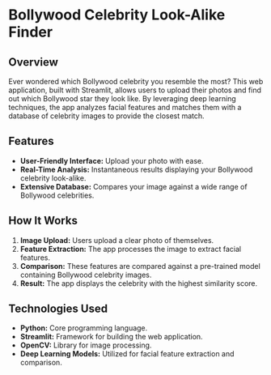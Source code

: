 # Bollywood Celebrity Look-Alike Finder

## Overview

Ever wondered which Bollywood celebrity you resemble the most? This web application, built with Streamlit, allows users to upload their photos and find out which Bollywood star they look like. By leveraging deep learning techniques, the app analyzes facial features and matches them with a database of celebrity images to provide the closest match.

## Features

- **User-Friendly Interface:** Upload your photo with ease.
- **Real-Time Analysis:** Instantaneous results displaying your Bollywood celebrity look-alike.
- **Extensive Database:** Compares your image against a wide range of Bollywood celebrities.

## How It Works

1. **Image Upload:** Users upload a clear photo of themselves.
2. **Feature Extraction:** The app processes the image to extract facial features.
3. **Comparison:** These features are compared against a pre-trained model containing Bollywood celebrity images.
4. **Result:** The app displays the celebrity with the highest similarity score.

## Technologies Used

- **Python:** Core programming language.
- **Streamlit:** Framework for building the web application.
- **OpenCV:** Library for image processing.
- **Deep Learning Models:** Utilized for facial feature extraction and comparison.

